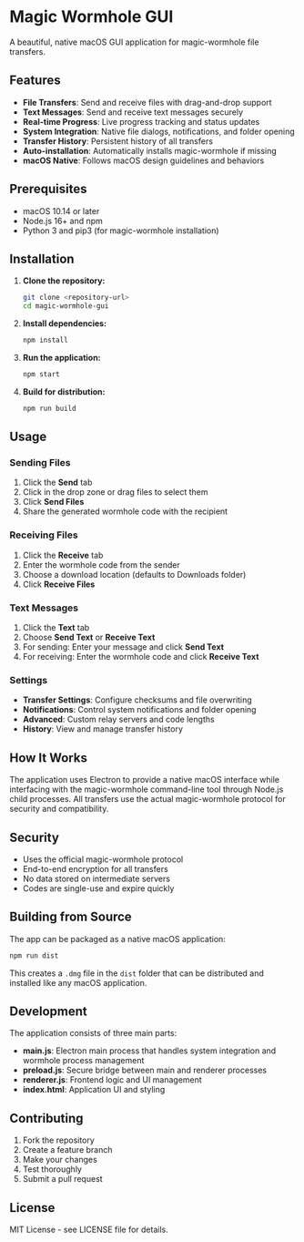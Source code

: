 # Magic Wormhole GUI

A beautiful, native macOS GUI application for magic-wormhole file transfers.

## Features

- **File Transfers**: Send and receive files with drag-and-drop support
- **Text Messages**: Send and receive text messages securely
- **Real-time Progress**: Live progress tracking and status updates
- **System Integration**: Native file dialogs, notifications, and folder opening
- **Transfer History**: Persistent history of all transfers
- **Auto-installation**: Automatically installs magic-wormhole if missing
- **macOS Native**: Follows macOS design guidelines and behaviors

## Prerequisites

- macOS 10.14 or later
- Node.js 16+ and npm
- Python 3 and pip3 (for magic-wormhole installation)

## Installation

1. **Clone the repository:**
   ```bash
   git clone <repository-url>
   cd magic-wormhole-gui
   ```

2. **Install dependencies:**
   ```bash
   npm install
   ```

3. **Run the application:**
   ```bash
   npm start
   ```

4. **Build for distribution:**
   ```bash
   npm run build
   ```

## Usage

### Sending Files
1. Click the **Send** tab
2. Click in the drop zone or drag files to select them
3. Click **Send Files**
4. Share the generated wormhole code with the recipient

### Receiving Files
1. Click the **Receive** tab
2. Enter the wormhole code from the sender
3. Choose a download location (defaults to Downloads folder)
4. Click **Receive Files**

### Text Messages
1. Click the **Text** tab
2. Choose **Send Text** or **Receive Text**
3. For sending: Enter your message and click **Send Text**
4. For receiving: Enter the wormhole code and click **Receive Text**

### Settings
- **Transfer Settings**: Configure checksums and file overwriting
- **Notifications**: Control system notifications and folder opening
- **Advanced**: Custom relay servers and code lengths
- **History**: View and manage transfer history

## How It Works

The application uses Electron to provide a native macOS interface while interfacing with the magic-wormhole command-line tool through Node.js child processes. All transfers use the actual magic-wormhole protocol for security and compatibility.

## Security

- Uses the official magic-wormhole protocol
- End-to-end encryption for all transfers
- No data stored on intermediate servers
- Codes are single-use and expire quickly

## Building from Source

The app can be packaged as a native macOS application:

```bash
npm run dist
```

This creates a `.dmg` file in the `dist` folder that can be distributed and installed like any macOS application.

## Development

The application consists of three main parts:

- **main.js**: Electron main process that handles system integration and wormhole process management
- **preload.js**: Secure bridge between main and renderer processes
- **renderer.js**: Frontend logic and UI management
- **index.html**: Application UI and styling

## Contributing

1. Fork the repository
2. Create a feature branch
3. Make your changes
4. Test thoroughly
5. Submit a pull request

## License

MIT License - see LICENSE file for details.